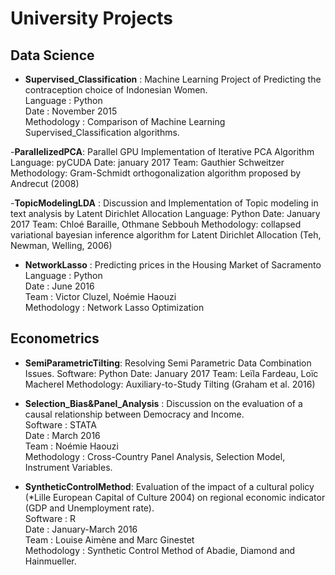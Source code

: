 # University Projects

## Data Science
- **Supervised_Classification** : Machine Learning Project of Predicting the contraception choice of Indonesian Women.    
Language : Python   
Date : November 2015   
Methodology : Comparison of Machine Learning Supervised_Classification algorithms.

-**ParallelizedPCA**: Parallel GPU Implementation of Iterative PCA Algorithm
Language: pyCUDA
Date: january 2017
Team: Gauthier Schweitzer
Methodology:  Gram-Schmidt orthogonalization algorithm proposed by Andrecut (2008)


-**TopicModelingLDA** : Discussion and Implementation of Topic modeling in text analysis by Latent Dirichlet Allocation 
Language: Python
Date: January 2017
Team: Chloé Baraille, Othmane Sebbouh
Methodology: collapsed variational bayesian inference algorithm for Latent Dirichlet Allocation (Teh, Newman, Welling, 2006)

- **NetworkLasso** : Predicting prices in the Housing Market of Sacramento     
Language : Python   
Date : June 2016   
Team : Victor Cluzel, Noémie Haouzi   
Methodology : Network Lasso Optimization   

## Econometrics

- **SemiParametricTilting**: Resolving Semi Parametric Data Combination Issues. 
Software: Python
Date: January 2017
Team: Leïla Fardeau, Loïc Macherel
Methodology: Auxiliary-to-Study Tilting (Graham et al. 2016)


- **Selection_Bias&Panel_Analysis** : Discussion on the evaluation of a causal relationship between Democracy and Income.    
Software : STATA   
Date : March 2016    
Team : Noémie Haouzi    
Methodology : Cross-Country Panel Analysis, Selection Model, Instrument Variables.    

- **SyntheticControlMethod**: Evaluation of the impact of a cultural policy (*Lille European Capital of Culture 2004) 
on regional economic indicator (GDP and Unemployment rate).    
Software : R     
Date : January-March 2016     
Team : Louise Aimène and Marc Ginestet    
Methodology : Synthetic Control Method of Abadie, Diamond and Hainmueller.    
